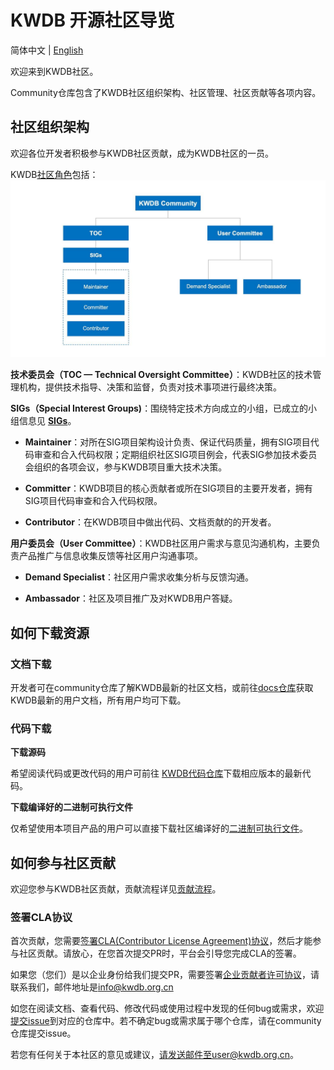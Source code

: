 # KWDB 开源社区导览

简体中文 | [English](./README.en.md)

欢迎来到KWDB社区。

Community仓库包含了KWDB社区组织架构、社区管理、社区贡献等各项内容。  

## 社区组织架构

欢迎各位开发者积极参与KWDB社区贡献，成为KWDB社区的一员。

KWDB[社区角色](./Community_roles.md)包括：
![img](figures/community.JPEG)

**技术委员会（TOC — Technical Oversight Committee）**：KWDB社区的技术管理机构，提供技术指导、决策和监督，负责对技术事项进行最终决策。

 **SIGs（Special Interest Groups)**：围绕特定技术方向成立的小组，已成立的小组信息见 **[SIGs](./SIGs.md)**。

- **Maintainer**：对所在SIG项目架构设计负责、保证代码质量，拥有SIG项目代码审查和合入代码权限；定期组织社区SIG项目例会，代表SIG参加技术委员会组织的各项会议，参与KWDB项目重大技术决策。

- **Committer**：KWDB项目的核心贡献者或所在SIG项目的主要开发者，拥有SIG项目代码审查和合入代码权限。

- **Contributor**：在KWDB项目中做出代码、文档贡献的的开发者。

**用户委员会（User Committee）**：KWDB社区用户需求与意见沟通机构，主要负责产品推广与信息收集反馈等社区用户沟通事项。

- **Demand Specialist**：社区用户需求收集分析与反馈沟通。

- **Ambassador**：社区及项目推广及对KWDB用户答疑。

## 如何下载资源

### 文档下载

开发者可在community仓库了解KWDB最新的社区文档，或前往[docs仓库](https://gitee.com/kwdb/docs)获取KWDB最新的用户文档，所有用户均可下载。

### 代码下载

**下载源码**

希望阅读代码或更改代码的用户可前往 [KWDB代码仓库](https://gitee.com/kwdb/kwdb)下载相应版本的最新代码。

**下载编译好的二进制可执行文件**

仅希望使用本项目产品的用户可以直接下载社区编译好的[二进制可执行文件](https://gitee.com/kwdb/kwdb/releases)。

## 如何参与社区贡献
欢迎您参与KWDB社区贡献，贡献流程详见[贡献流程](./Contribution_process.md)。

### 签署CLA协议
首次贡献，您需要[签署CLA(Contributor License Agreement)协议](https://gitee.com/organizations/kwdb/cla/kwdb-contributor-protocol)，然后才能参与社区贡献。请放心，在您首次提交PR时，平台会引导您完成CLA的签署。

如果您（您们）是以企业身份给我们提交PR，需要签署[企业贡献者许可协议](CLAs/CCLA.md)，请联系我们，邮件地址是[info@kwdb.org.cn](mailto:info@kwdb.org.cn)

如您在阅读文档、查看代码、修改代码或使用过程中发现的任何bug或需求，欢迎[提交issue](./Issue_submission_guidelines.md)到对应的仓库中。若不确定bug或需求属于哪个仓库，请在community仓库提交issue。

若您有任何关于本社区的意见或建议，请发送邮件至user@kwdb.org.cn。